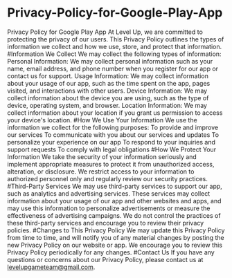 # Privacy-Policy-for-Google-Play-App
Privacy Policy for Google Play App
At Level Up, we are committed to protecting the privacy of our users. This Privacy Policy outlines the types of information we collect and how we use, store, and protect that information.
#Information We Collect
We may collect the following types of information:
Personal Information: We may collect personal information such as your name, email address, and phone number when you register for our app or contact us for support.
Usage Information: We may collect information about your usage of our app, such as the time spent on the app, pages visited, and interactions with other users.
Device Information: We may collect information about the device you are using, such as the type of device, operating system, and browser.
Location Information: We may collect information about your location if you grant us permission to access your device's location.
#How We Use Your Information
We use the information we collect for the following purposes:
To provide and improve our services
To communicate with you about our services and updates
To personalize your experience on our app
To respond to your inquiries and support requests
To comply with legal obligations
#How We Protect Your Information
We take the security of your information seriously and implement appropriate measures to protect it from unauthorized access, alteration, or disclosure. We restrict access to your information to authorized personnel only and regularly review our security practices.
#Third-Party Services
We may use third-party services to support our app, such as analytics and advertising services. These services may collect information about your usage of our app and other websites and apps, and may use this information to personalize advertisements or measure the effectiveness of advertising campaigns. We do not control the practices of these third-party services and encourage you to review their privacy policies.
#Changes to This Privacy Policy
We may update this Privacy Policy from time to time, and will notify you of any material changes by posting the new Privacy Policy on our website or app. We encourage you to review this Privacy Policy periodically for any changes.
#Contact Us
If you have any questions or concerns about our Privacy Policy, please contact us at levelupgameteam@gmail.com.
